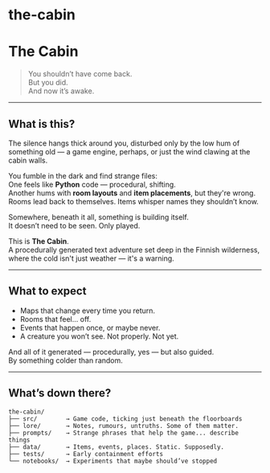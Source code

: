 # the-cabin

# The Cabin

> You shouldn’t have come back.  
> But you did.  
> And now it’s awake.

---

## What is this?

The silence hangs thick around you, disturbed only by the low hum of something old — a game engine, perhaps, or just the wind clawing at the cabin walls.

You fumble in the dark and find strange files:  
One feels like **Python** code — procedural, shifting.  
Another hums with **room layouts** and **item placements**, but they're wrong. Rooms lead back to themselves. Items whisper names they shouldn’t know.

Somewhere, beneath it all, something is building itself.  
It doesn’t need to be seen. Only played.

This is **The Cabin**.  
A procedurally generated text adventure set deep in the Finnish wilderness, where the cold isn't just weather — it's a warning.

---

## What to expect

- Maps that change every time you return.
- Rooms that feel... off.
- Events that happen once, or maybe never.
- A creature you won’t see. Not properly. Not yet.

And all of it generated — procedurally, yes — but also guided.  
By something colder than random.

---

## What’s down there?

```text
the-cabin/
├── src/        → Game code, ticking just beneath the floorboards
├── lore/       → Notes, rumours, untruths. Some of them matter.
├── prompts/    → Strange phrases that help the game... describe things
├── data/       → Items, events, places. Static. Supposedly.
├── tests/      → Early containment efforts
└── notebooks/  → Experiments that maybe should’ve stopped
